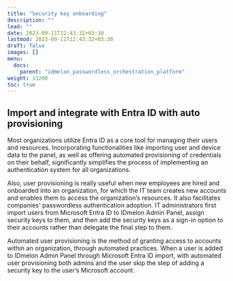 ```yaml
---
title: "Security key onboarding"
description: ""
lead: ""
date: 2023-09-11T12:43:32+03:30
lastmod: 2023-09-11T12:43:32+03:30
draft: false
images: []
menu:
  docs:
    parent: "idmelon_passwordless_orchestration_platform"
weight: 11200
toc: true
---
```


## Import and integrate with Entra ID with auto provisioning  

Most organizations utilize Entra ID as a core tool for managing their users and resources. Incorporating functionalities like importing user and device data to the panel, as well as offering automated provisioning of credentials on their behalf, significantly simplifies the process of implementing an authentication system for all organizations.  

Also, user provisioning is really useful when new employees are hired and onboarded into an organization, for which the IT team creates new accounts and enables them to access the organization’s resources. It also facilitates companies' passwordless authentication adoption. IT administrators first import users from Microsoft Entra ID to IDmelon Admin Panel, assign security keys to them, and then add the security keys as a sign-in option to their accounts rather than delegate the final step to them.  

Automated user provisioning is the method of granting access to accounts within an organization, through automated practices. When a user is added to IDmelon Admin Panel through Microsoft Entra ID import, with automated user provisioning both admins and the user skip the step of adding a security key to the user’s Microsoft account.  
